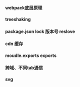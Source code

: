 #### webpack底层原理
  
#### treeshaking

#### package.json lock 版本号 reslove

#### cdn 缓存

#### moudle.exports exports

#### 跨域、不同tab通信

#### svg